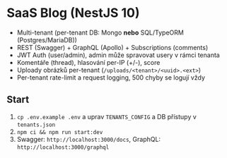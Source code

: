 # SaaS Blog (NestJS 10)
- Multi-tenant (per-tenant DB: Mongo **nebo** SQL/TypeORM (Postgres/MariaDB))
- REST (Swagger) + GraphQL (Apollo) + Subscriptions (comments)
- JWT Auth (user/admin), admin může spravovat usery v rámci tenanta
- Komentáře (thread), hlasování per-IP (+/-), score
- Uploady obrázků per-tenant (`/uploads/<tenant>/<uuid>.<ext>`)
- Per-tenant rate-limit a request logging, 500 chyby se logují vždy

## Start
1) `cp .env.example .env` a uprav `TENANTS_CONFIG` a DB přístupy v `tenants.json`  
2) `npm ci && npm run start:dev`  
3) Swagger: `http://localhost:3000/docs`, GraphQL: `http://localhost:3000/graphql`  
